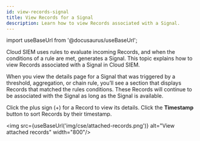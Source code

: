 ```yaml
---
id: view-records-signal
title: View Records for a Signal
description: Learn how to view Records associated with a Signal.
---
```


import useBaseUrl from '@docusaurus/useBaseUrl';

Cloud SIEM uses rules to evaluate incoming Records, and when the conditions of a rule are met, generates a Signal. This topic explains how to view Records associated with a Signal in Cloud SIEM. 

When you view the details page for a Signal that was triggered by a threshold, aggregation, or chain rule, you’ll see a section that displays Records that matched the rules conditions. These Records will continue to be associated with the Signal as long as the Signal is available.

Click the plus sign (+) for a Record to view its details. Click the **Timestamp** button to sort Records by their timestamp.

<img src={useBaseUrl('img/cse/attached-records.png')} alt="View attached records" width="800"/>
